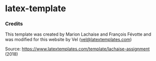 # latex-template

### Credits
This template was created by Marion Lachaise and François Févotte and was modified for this website by Vel (vel@latextemplates.com)

Source: https://www.latextemplates.com/template/lachaise-assignment (2018)
